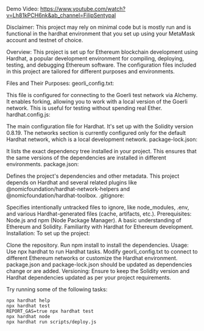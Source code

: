 Demo Video: https://www.youtube.com/watch?v=Lh81kPCH6nk&ab_channel=FilipSentypal


Disclaimer: This project may rely on minimal code but is mostly run and is functional in the hardhat environment that you set up using your MetaMask account and testnet of choice.

Overview:
This project is set up for Ethereum blockchain development using Hardhat, a popular development environment for compiling, deploying, testing, and debugging Ethereum software. The configuration files included in this project are tailored for different purposes and environments.

Files and Their Purposes:
georli_config.txt:

This file is configured for connecting to the Goerli test network via Alchemy. It enables forking, allowing you to work with a local version of the Goerli network. This is useful for testing without spending real Ether.
hardhat.config.js:

The main configuration file for Hardhat. It's set up with the Solidity version 0.8.19. The networks section is currently configured only for the default Hardhat network, which is a local development network.
package-lock.json:

It lists the exact dependency tree installed in your project. This ensures that the same versions of the dependencies are installed in different environments.
package.json:

Defines the project's dependencies and other metadata. This project depends on Hardhat and several related plugins like @nomicfoundation/hardhat-network-helpers and @nomicfoundation/hardhat-toolbox.
.gitignore:

Specifies intentionally untracked files to ignore, like node_modules, .env, and various Hardhat-generated files (cache, artifacts, etc.).
Prerequisites:
Node.js and npm (Node Package Manager).
A basic understanding of Ethereum and Solidity.
Familiarity with Hardhat for Ethereum development.
Installation:
To set up the project:

Clone the repository.
Run npm install to install the dependencies.
Usage:
Use npx hardhat to run Hardhat tasks.
Modify georli_config.txt to connect to different Ethereum networks or customize the Hardhat environment.
package.json and package-lock.json should be updated as dependencies change or are added.
Versioning:
Ensure to keep the Solidity version and Hardhat dependencies updated as per your project requirements.

Try running some of the following tasks:

```shell
npx hardhat help
npx hardhat test
REPORT_GAS=true npx hardhat test
npx hardhat node
npx hardhat run scripts/deploy.js
```
